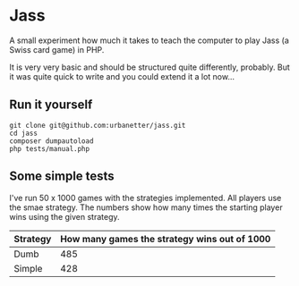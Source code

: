 Jass
====

A small experiment how much it takes to teach the computer to play Jass (a Swiss card game) in PHP.

It is very very basic and should be structured quite differently, probably. But it was quite quick to write and you could extend it a lot now...

Run it yourself
---------------
```
git clone git@github.com:urbanetter/jass.git
cd jass
composer dumpautoload
php tests/manual.php
```

Some simple tests
-----------------

I've run 50 x 1000 games with the strategies implemented. All players use the smae strategy.
The numbers show how many times the starting player wins using the given strategy.

| Strategy | How many games the strategy wins out of 1000 |
| -------- | ---------------------------------------------|
| Dumb     | 485                                          |
| Simple   | 428                                          |
